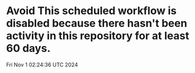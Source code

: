 # Avoid This scheduled workflow is disabled because there hasn't been activity in this repository for at least 60 days.
Fri Nov  1 02:24:36 UTC 2024
